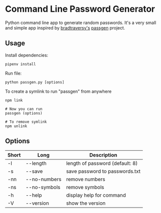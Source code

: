 # Command Line Password Generator

Python command line app to generate random passwords.
It's a very small and simple app inspired by 
[bradtraversy's](https://github.com/bradtraversy) 
[passgen](https://github.com/bradtraversy/passgen) project.


## Usage

Install dependencies:

```
pipenv install
```

Run file:

```
python passgen.py [options]
```

To create a symlink to run "passgen" from anywhere

```
npm link

# Now you can run
passgen (options)

# To remove symlink
npm unlink
```

## Options

| Short | Long              | Description                     |
| ----- | ----------------- | ------------------------------- |
| -l    | --length <number> | length of password (default: 8) |
| -s    | --save            | save password to passwords.txt  |
| -nn   | --no-numbers      | remove numbers                  |
| -ns   | --no-symbols      | remove symbols                  |
| -h    | --help            | display help for command        |
| -V    | --version         | show the version                |